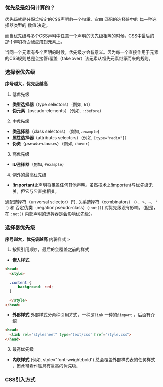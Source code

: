 ### 优先级是如何计算的？

优先级就是分配给指定的CSS声明的一个权重，它由 匹配的选择器中的 每一种选择器类型的 数值 决定。

而当优先级与多个CSS声明中任意一个声明的优先级相等的时候，CSS中最后的那个声明将会被应用到元素上。

当同一个元素有多个声明的时候，优先级才会有意义。因为每一个直接作用于元素的CSS规则总是会接管/覆盖（take over）该元素从祖先元素继承而来的规则。

### 选择器优先级

**序号越大，优先级越高**

1. 低优先级
  * **类型选择器**（type selectors）（例如, `h1`）
  * **伪元素**（pseudo-elements）（例如, `::before`）
2. 中优先级
  * **类选择器**（class selectors） \(例如,`.example`\)
  * **属性选择器**（attributes selectors）（例如, `[type="radio"]`）
  * **伪类**（pseudo-classes）（例如, `:hover`）
3. 高优先级
  * **ID选择器**（例如, `#example`）
4. 例外的最高优先级
  *  **!important**此声明将覆盖任何其他声明。虽然技术上!important与优先级无关，但它与它直接相关。
  
通配选择符（universal selector）(*), 关系选择符（combinators） (`+, >, ~, ' '`)  和 否定伪类（negation pseudo-class）(`:not()`) 对优先级没有影响。（但是，在 `:not()` 内部声明的选择器是会影响优先级）。

### 选择器优先级
**序号越大，优先级越高**
内联样式 > 
1. 按照引用顺序，最后的会覆盖之前的样式
  *  **嵌入样式**
  ```html
  <head>
    <style>

    .content {
        background: red;
    }

    </style>
  </head>
  ```
  *  **外部样式** 外部样式分两种引用方式，一种是`link` 一种的`@import` ，后面有介绍
  ```html
  <head>
    <link rel="stylesheet" type="text/css" href="style.css">
  </head>
  ```

3. 最高优先级
  * **内联样式** (例如, style="font-weight:bold") 总会覆盖外部样式表的任何样式 ，因此可看作是具有最高的优先级。.



### CSS引入方式
